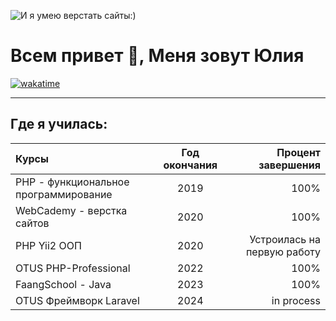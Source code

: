 
![И я умею верстать сайты:)](https://yuliaqueen.github.io/YuliaQueen/images/Yulia.png)
# Всем привет 👋, Меня зовут Юлия

[![wakatime](https://wakatime.com/badge/user/9be4fa4d-2646-4746-8a6d-7cf1207c3be0.svg)](https://wakatime.com/@9be4fa4d-2646-4746-8a6d-7cf1207c3be0)

***

## Где я училась:

Курсы      | Год окончания | Процент завершения
:-------- |:-----:| -------:
PHP - функциональное программирование  | 2019  | 100%
WebCademy - верстка сайтов    | 2020   | 100%
PHP Yii2 ООП      | 2020     | Устроилась на первую работу
OTUS PHP-Professional | 2022 | 100%
FaangSchool - Java | 2023 | 100%
OTUS Фреймворк Laravel | 2024 | in process
